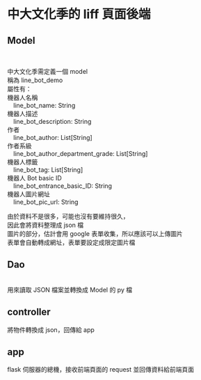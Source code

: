 # 中大文化季的 liff 頁面後端

## Model
<br />

中大文化季需定義一個 model  
稱為 line_bot_demo  
屬性有：  
機器人名稱  
    &emsp;line_bot_name: String  
機器人描述  
    &emsp;line_bot_description: String  
作者  
    &emsp;line_bot_author: List[String]  
作者系級  
    &emsp;line_bot_author_department_grade: List[String]  
機器人標籤  
    &emsp;line_bot_tag: List[String]  
機器人 Bot basic ID  
    &emsp;line_bot_entrance_basic_ID: String  
機器人圖片網址  
    &emsp;line_bot_pic_url: String  

由於資料不是很多，可能也沒有要維持很久，  
因此會將資料整理成 json 檔  
圖片的部分，估計會用 google 表單收集，所以應該可以上傳圖片  
表單會自動轉成網址，表單要設定成限定圖片檔
<br />

## Dao
<br />
用來讀取 JSON 檔案並轉換成 Model 的 py 檔
<br />

## controller 
將物件轉換成 json，回傳給 app

## app 
flask 伺服器的總機，接收前端頁面的 request 並回傳資料給前端頁面

